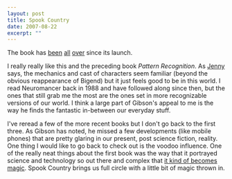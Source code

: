 ```yaml
---
layout: post
title: Spook Country
date: 2007-08-22
excerpt: ""
---
```


The book has [been](http://www.boingboing.net/2007/07/31/william-gibsons-spoo.html) [all](http://www.newyorker.com/arts/reviews/brieflynoted/2007/07/23/070723crbn_brieflynoted1) [over](http://www.npr.org/templates/story/story.php?storyId=12909124) since its launch.

I really really like this and the preceding book _Pattern Recognition_. As [Jenny](http://jennydavidson.blogspot.com/2007/08/alphabet-talk.html) says, the mechanics and cast of characters seem familiar (beyond the obvious reappearance of Bigend) but it just feels good to be in this world. I read Neuromancer back in 1988 and have followed along since then, but the ones that still grab me the most are the ones set in more recognizable versions of our world. I think a large part of Gibson's appeal to me is the way he finds the fantastic in-between our everyday stuff.

I've reread a few of the more recent books but I don't go back to the first three. As Gibson has noted, he missed a few developments (like mobile phones) that are pretty glaring in our present, post science fiction, reality. One thing I would like to go back to check out is the voodoo influence. One of the really neat things about the first book was the way that it portrayed science and technology so out there and complex that [it kind of becomes magic](http://en.wikipedia.org/wiki/Clarke's_three_laws). Spook Country brings us full circle with a little bit of magic thrown in.
